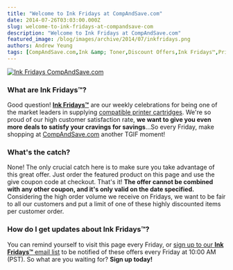 ```yaml
---
title: "Welcome to Ink Fridays at CompAndSave.com"
date: 2014-07-26T03:03:00.000Z
slug: welcome-to-ink-fridays-at-compandsave-com
description: "Welcome to Ink Fridays at CompAndSave.com"
featured_image: /blog/images/archive/2014/07/inkfridays.png
authors: Andrew Yeung
tags: [CompAndSave.com,Ink &amp; Toner,Discount Offers,Ink Fridays™,Printer Cartridges]
---
```


[![Ink Fridays CompAndSave.com](/blog/images/inkfridays.png)](https://www.compandsave.com/ink-fridays)

### What are Ink Fridays™?

Good question! **[Ink Fridays™](https://www.compandsave.com/ink-fridays)** are our weekly celebrations for being one of the market leaders in supplying [compatible printer cartridges](https://www.compandsave.com/). We're so proud of our high customer satisfaction rate, **we want to give you even more deals to satisfy your cravings for savings**…So every Friday, make shopping at [CompAndSave.com](https://www.compandsave.com/) another TGIF moment!

### What's the catch?

None! The only crucial catch here is to make sure you take advantage of this great offer. Just order the featured product on this page and use the give coupon code at checkout. That's it! **The offer cannot be combined with any other coupon, and it's only valid on the date specified.** Considering the high order volume we receive on Fridays, we want to be fair to all our customers and put a limit of one of these highly discounted items per customer order.

### How do I get updates about Ink Fridays™?

You can remind yourself to visit this page every Friday, or [sign up to our **Ink Fridays™** email list](https://www.compandsave.com/ink-fridays) to be notified of these offers every Friday at 10:00 AM (PST). So what are you waiting for? **Sign up today!**
